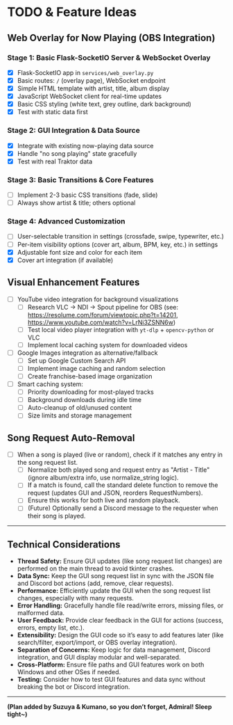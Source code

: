 # TODO & Feature Ideas

## Web Overlay for Now Playing (OBS Integration)

### Stage 1: Basic Flask-SocketIO Server & WebSocket Overlay
- [x] Flask-SocketIO app in `services/web_overlay.py`
- [x] Basic routes: `/` (overlay page), WebSocket endpoint
- [x] Simple HTML template with artist, title, album display
- [x] JavaScript WebSocket client for real-time updates
- [x] Basic CSS styling (white text, grey outline, dark background)
- [x] Test with static data first

### Stage 2: GUI Integration & Data Source
- [x] Integrate with existing now-playing data source
- [x] Handle "no song playing" state gracefully
- [x] Test with real Traktor data

### Stage 3: Basic Transitions & Core Features
- [ ] Implement 2-3 basic CSS transitions (fade, slide)
- [ ] Always show artist & title; others optional

### Stage 4: Advanced Customization
- [ ] User-selectable transition in settings (crossfade, swipe, typewriter, etc.)
- [ ] Per-item visibility options (cover art, album, BPM, key, etc.) in settings
- [x] Adjustable font size and color for each item
- [x] Cover art integration (if available)

## Visual Enhancement Features
- [ ] YouTube video integration for background visualizations
    - [ ] Research VLC -> NDI -> Spout pipeline for OBS (see: https://resolume.com/forum/viewtopic.php?t=14201, https://www.youtube.com/watch?v=LrNi3ZSNN6w)
    - [ ] Test local video player integration with `yt-dlp` + `opencv-python` or VLC
    - [ ] Implement local caching system for downloaded videos
- [ ] Google Images integration as alternative/fallback
    - [ ] Set up Google Custom Search API
    - [ ] Implement image caching and random selection
    - [ ] Create franchise-based image organization
- [ ] Smart caching system:
    - [ ] Priority downloading for most-played tracks
    - [ ] Background downloads during idle time
    - [ ] Auto-cleanup of old/unused content
    - [ ] Size limits and storage management

## Song Request Auto-Removal
- [ ] When a song is played (live or random), check if it matches any entry in the song request list.
    - [ ] Normalize both played song and request entry as "Artist - Title" (ignore album/extra info, use normalize_string logic).
    - [ ] If a match is found, call the standard delete function to remove the request (updates GUI and JSON, reorders RequestNumbers).
    - [ ] Ensure this works for both live and random playback.
    - [ ] (Future) Optionally send a Discord message to the requester when their song is played.

---

## Technical Considerations
- **Thread Safety:** Ensure GUI updates (like song request list changes) are performed on the main thread to avoid tkinter crashes.
- **Data Sync:** Keep the GUI song request list in sync with the JSON file and Discord bot actions (add, remove, clear requests).
- **Performance:** Efficiently update the GUI when the song request list changes, especially with many requests.
- **Error Handling:** Gracefully handle file read/write errors, missing files, or malformed data.
- **User Feedback:** Provide clear feedback in the GUI for actions (success, errors, empty list, etc.).
- **Extensibility:** Design the GUI code so it’s easy to add features later (like search/filter, export/import, or OBS overlay integration).
- **Separation of Concerns:** Keep logic for data management, Discord integration, and GUI display modular and well-separated.
- **Cross-Platform:** Ensure file paths and GUI features work on both Windows and other OSes if needed.
- **Testing:** Consider how to test GUI features and data sync without breaking the bot or Discord integration.

---


**(Plan added by Suzuya & Kumano, so you don’t forget, Admiral! Sleep tight~)**


